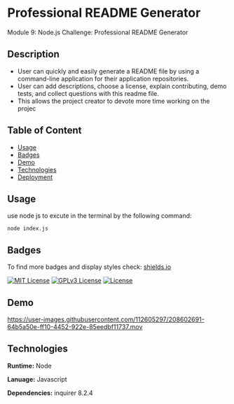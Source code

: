 
# Professional README Generator

Module 9: Node.js Challenge: Professional README Generator


## Description

- User can quickly and easily generate a README file by using a command-line application for their application repositories. 
- User can add descriptions, choose a license, explain contributing, demo tests, and collect questions with this readme file.
- This allows the project creator to devote more time working on the projec
## Table of Content
  * [Usage](#usage)
  * [Badges](#Badges)
  * [Demo](#Demo)
  * [Technologies](#Technologies)
  * [Deployment](#Deployment)

## Usage

use node js to excute in the terminal by the following command:
```
node index.js
```


## Badges

To find more badges and display styles check: [shields.io](https://shields.io/)

[![MIT License](https://img.shields.io/badge/License-MIT-green.svg)](https://choosealicense.com/licenses/mit/)
[![GPLv3 License](https://img.shields.io/badge/License-GPL%20v3-yellow.svg)](https://opensource.org/licenses/)
[![License](https://img.shields.io/badge/License-BSD%203--Clause-blue.svg)](https://opensource.org/licenses/BSD-3-Clause)


## Demo

https://user-images.githubusercontent.com/112605297/208602691-64b5a50e-ff10-4452-922e-85eedbf11737.mov

## Technologies 

**Runtime:** Node

**Lanuage:** Javascript

**Dependencies:** inquirer 8.2.4


